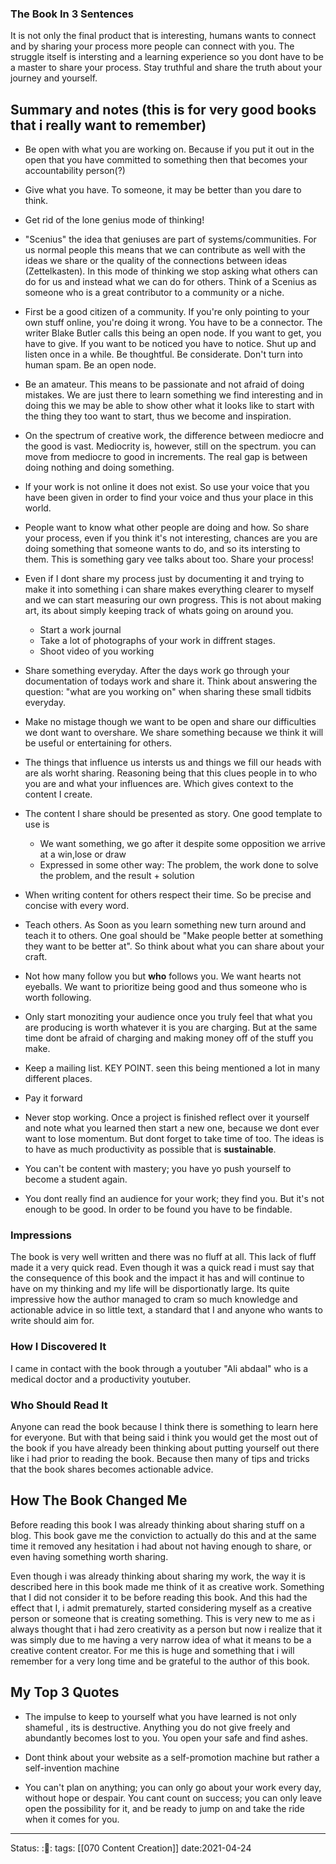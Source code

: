 ### The Book In 3 Sentences 
It is not only the final product that is
interesting, humans wants to connect and by sharing your process more people can
connect with you. The struggle itself is intersting and a learning experience so
you dont have to be a master to share your process. Stay truthful and share the
truth about your journey and yourself. 

## Summary and notes (this is for very good books that i really want to remember)
- Be open with what you are working on. Because if you put it out in the open
  that you have committed to something then that becomes your accountability
  person(?)

- Give what you have. To someone, it may be better than you dare to think.

- Get rid of the lone genius mode of thinking!

- "Scenius" the idea that geniuses are part of systems/communities. For us
  normal people this means that we can contribute as well with the ideas we
  share or the quality of the connections between ideas (Zettelkasten). In this
  mode of thinking we stop asking what others can do for us and instead what we
  can do for others. Think of a Scenius as someone who is a great contributor to
  a community or a niche.

- First be a good citizen of a community. If you're only pointing to your own
  stuff online, you're doing it wrong. You have to be a connector. The writer
  Blake Butler calls this being an open node. If you want to get, you have to
  give. If you want to be noticed you have to notice. Shut up and listen once in
  a while. Be thoughtful. Be considerate. Don't turn into human spam. Be an open
  node. 

 - Be an amateur. This means to be passionate and not afraid of doing mistakes.
   We are just there to learn something we find interesting and in doing this we
   may be able to show other what it looks like to start with the thing they too
   want to start, thus we become and inspiration. 

- On the spectrum of creative work, the difference between mediocre and the good
  is vast. Mediocrity is, however, still on the spectrum. you can move from
  mediocre to good in increments. The real gap is between doing nothing and
  doing something. 

- If your work is not online it does not exist. So use your voice that you have
  been given in order to find your voice and thus your place in this world.

- People want to know what other people are doing and how. So share your
  process, even if you think it's not interesting, chances are you are doing
  something that someone wants to do, and so its intersting to them. This is
  something gary vee talks about too. Share your process!

- Even if I dont share my process just by documenting it and trying to make it
  into something i can share makes everything clearer to myself and we can start
  measuring our own progress. This is not about making art, its about simply
  keeping track of whats going on around you. 
	- Start a work journal
	- Take a lot of photographs of your work in diffrent stages.
	- Shoot video of you working

- Share something everyday. After the days work go through your documentation of
  todays work and share it. Think about answering the question: "what are you
  working on" when sharing these small tidbits everyday.

- Make no mistage though we want to be open and share our difficulties we dont
  want to overshare. We share something because we think it will be useful or
  entertaining for others.

- The things that influence us intersts us and things we fill our heads with are
  als worht sharing. Reasoning being that this clues people in to who you are
  and what your influences are. Which gives context to the content I create. 

- The content I share should be presented as story. One good template to use is
	- We want something, we go after it despite some opposition we arrive at
	  a win,lose or draw
	- Expressed in some other way: The problem, the work done to solve the
	  problem, and the result + solution

- When writing content for others respect their time. So be precise and concise
  with every word.

- Teach others. As Soon as you learn something new turn around and teach it to
  others. One goal should be "Make people better at something they want to be
  better at". So think about what you can share about your craft.

- Not how many follow you but **who** follows you. We want hearts not eyeballs.
  We want to prioritize being good and thus someone who is worth following.

- Only start monoziting your audience once you truly feel that what you are
  producing is worth whatever it is you are charging. But at the same time dont
  be afraid of charging and making money off of the stuff you make.

- Keep a mailing list. KEY POINT. seen this being mentioned a lot in many
  different places.

- Pay it forward

- Never stop working. Once a project is finished reflect over it yourself and
  note what you learned then start a new one, because we dont ever want to lose
  momentum. But dont forget to take time of too. The ideas is to have as much
  productivity as possible that is **sustainable**.

- You can't be content with mastery; you have yo push yourself to become a
  student again. 

- You dont really find an audience for your work; they find you. But it's not
  enough to be good. In order to be found you have to be findable. 

### Impressions 
The book is very well written and there was no fluff at all.
This lack of fluff made it a very quick read. Even though it was a quick read i
must say that the consequence of this book and the impact it has and will
continue to have on my thinking and my life will be disportionatly large. Its
quite impressive how the author managed to cram so much knowledge and actionable
advice in so little text, a standard that I and anyone who wants to write should
aim for. 

### How I Discovered It 
I came in contact with the book through a youtuber "Ali
abdaal" who is a medical doctor and a productivity youtuber.

### Who Should Read It 
Anyone can read the book because I think there is
something to learn here for everyone. But with that being said i think you would
get the most out of the book if you have already been thinking about putting
yourself out there like i had prior to reading the book. Because then many of
tips and tricks that the book shares becomes actionable advice. 

## How The Book Changed Me 
Before reading this book I was already thinking about
sharing stuff on a blog. This book gave me the conviction to actually do this
and at the same time it removed any hesitation i had about not having enough to
share, or even having something worth sharing.

Even though i was already thinking about sharing my work, the way it is
described here in this book made me think of it as creative work. Something that
I did not consider it to be before reading this book. And this had the effect
that I, i admit prematurely, started considering myself as a creative person or
someone that is creating something. This is very new to me as i always thought
that i had zero creativity as a person but now i realize that it was simply due
to me having a very narrow idea of what it means to be a creative content
creator. For me this is huge and something that i will remember for a very long
time and be grateful to the author of this book.

## My Top 3 Quotes
- The impulse to keep to yourself what you have learned is not only shameful ,
  its is destructive. Anything you do not give freely and abundantly becomes
  lost to you. You open your safe and find ashes. 

- Dont think about your website as a self-promotion machine but rather a
  self-invention machine

- You can't plan on anything; you can only go about your work every day, without
  hope or despair. You cant count on success; you can only leave open the
  possibility for it, and be ready to jump on and take the ride when it comes
  for you.


---
Status: :📖: 
tags: [[070 Content Creation]]
date:2021-04-24
